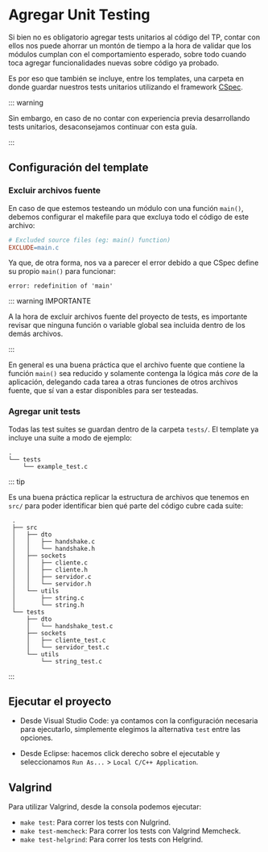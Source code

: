 # Agregar Unit Testing

Si bien no es obligatorio agregar tests unitarios al código del TP, contar con
ellos nos puede ahorrar un montón de tiempo a la hora de validar que los módulos
cumplan con el comportamiento esperado, sobre todo cuando toca agregar
funcionalidades nuevas sobre código ya probado.

Es por eso que también se incluye, entre los templates, una carpeta en donde
guardar nuestros tests unitarios utilizando el framework
[CSpec](https://docs.utnso.com.ar/guias/herramientas/cspec).

::: warning

Sin embargo, en caso de no contar con experiencia previa desarrollando tests
unitarios, desaconsejamos continuar con esta guía.

:::

## Configuración del template

### Excluir archivos fuente

En caso de que estemos testeando un módulo con una función `main()`,
debemos configurar el makefile para que excluya todo el código de este archivo:

```makefile
# Excluded source files (eg: main() function)
EXCLUDE=main.c
```

Ya que, de otra forma, nos va a parecer el error debido a que CSpec define su
propio `main()` para funcionar:

```
error: redefinition of 'main'
```

::: warning IMPORTANTE

A la hora de excluir archivos fuente del proyecto de tests, es importante
revisar que ninguna función o variable global sea incluida dentro de los demás
archivos.

:::

En general es una buena práctica que el archivo fuente que contiene la función
`main()` sea reducido y solamente contenga la lógica más _core_ de la
aplicación, delegando cada tarea a otras funciones de otros archivos fuente, que
sí van a estar disponibles para ser testeadas.

### Agregar unit tests

Todas las test suites se guardan dentro de la carpeta `tests/`. El template ya
incluye una suite a modo de ejemplo:

```
.
└── tests
    └── example_test.c
```

::: tip

Es una buena práctica replicar la estructura de archivos que tenemos en `src/`
para poder identificar bien qué parte del código cubre cada suite:

```
 .
 ├── src
 │   ├── dto
 │   │   ├── handshake.c
 │   │   └── handshake.h
 │   ├── sockets
 │   │   ├── cliente.c
 │   │   ├── cliente.h
 │   │   ├── servidor.c
 │   │   └── servidor.h
 │   └── utils
 │       ├── string.c
 │       └── string.h
 └── tests
     ├── dto
     │   └── handshake_test.c
     ├── sockets
     │   ├── cliente_test.c
     │   └── servidor_test.c
     └── utils
         └── string_test.c
```

:::


## Ejecutar el proyecto

- Desde Visual Studio Code: ya contamos con la configuración necesaria para
ejecutarlo, simplemente elegimos la alternativa `test` entre las opciones.

- Desde Eclipse: hacemos click derecho sobre el ejecutable y seleccionamos
`Run As...` > `Local C/C++ Application`.

## Valgrind

Para utilizar Valgrind, desde la consola podemos ejecutar:
- `make test`: Para correr los tests con Nulgrind.
- `make test-memcheck`: Para correr los tests con Valgrind Memcheck.
- `make test-helgrind`: Para correr los tests con Helgrind.
